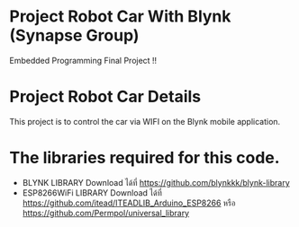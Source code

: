 ﻿# Project Robot Car With Blynk (Synapse Group)
Embedded Programming Final Project !!
 
# Project Robot Car Details
This project is to control the car via WIFI on the Blynk mobile application.

# The libraries required for this code.
- BLYNK LIBRARY Download ได้ที่ https://github.com/blynkkk/blynk-library
- ESP8266WiFi LIBRARY Download ได้ที่ https://github.com/itead/ITEADLIB_Arduino_ESP8266  หรือ https://github.com/Permpol/universal_library
